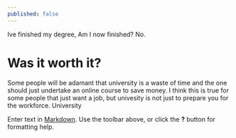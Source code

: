 ```yaml
---
published: false
---
```

Ive finished my degree, Am I now finished? No.

# Was it worth it?
Some people will be adamant that university is a waste of time and the one should just undertake an online course to save money. I think this is true for some people that just want a job, but univesity is not just to prepare you for the workforce. University 


Enter text in [Markdown](http://daringfireball.net/projects/markdown/). Use the toolbar above, or click the **?** button for formatting help.
